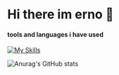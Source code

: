 # Hi there im erno 👋
#### tools and languages i have used 

[![My Skills](https://skillicons.dev/icons?i=javascript,nodejs,html,php,cs,unity,css,react&perline=8)](https://skillicons.dev)

![Anurag's GitHub stats](https://github-readme-stats.vercel.app/api?username=BestoEpe&show_icons=true&theme=monokai)

<!--
**BestoEpe/BestoEpe** is a ✨ _special_ ✨ repository because its `README.md` (this file) appears on your GitHub profile.

Here are some ideas to get you started:

- 🔭 I’m currently working on ...
- 🌱 I’m currently learning ...
- 👯 I’m looking to collaborate on ...
- 🤔 I’m looking for help with ...
- 💬 Ask me about ...
- 📫 How to reach me: ...
- 😄 Pronouns: ...
- ⚡ Fun fact: ...
-->
